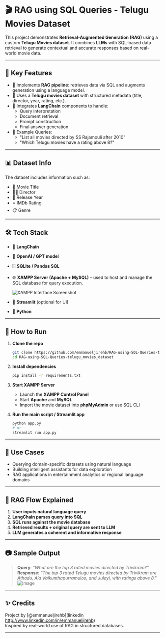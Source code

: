 
# 🎬 RAG using SQL Queries - Telugu Movies Dataset

This project demonstrates **Retrieval-Augmented Generation (RAG)** using a custom **Telugu Movies dataset**. It combines **LLMs** with SQL-based data retrieval to generate contextual and accurate responses based on real-world movie data.

---

## 📌 Key Features

- 🔎 Implements **RAG pipeline**: retrieves data via SQL and augments generation using a language model.
- 📂 Uses a **Telugu movies dataset** with structured metadata (title, director, year, rating, etc.).
- 🧠 Integrates **LangChain** components to handle:
  - Query interpretation
  - Document retrieval
  - Prompt construction
  - Final answer generation
- 🧪 Example Queries: 
  - "List all movies directed by SS Rajamouli after 2010"
  - "Which Telugu movies have a rating above 8?"

---

## 📊 Dataset Info

The dataset includes information such as:
- 🎥 Movie Title
- 👨‍💼 Director
- 📅 Release Year
- ⭐ IMDb Rating
- 📋 Genre

---

## 🛠️ Tech Stack

- 🧠 **LangChain**
- 🤖 **OpenAI / GPT model**
- 🗄️ **SQLite / Pandas SQL**
- 🌐 **XAMPP Server (Apache + MySQL)** – used to host and manage the SQL database for query execution.

  ![XAMPP Interface Screenshot](https://www.apachefriends.org/images/xampp-logo-ac950edf.svg)

- 🧪 **Streamlit** (optional for UI)
- 🐍 **Python**

---

## 🚀 How to Run

1. **Clone the repo**

   ```bash
   git clone https://github.com/emmanueljirehb/RAG-using-SQL-Queries-telugu_movies_dataset.git
   cd RAG-using-SQL-Queries-telugu_movies_dataset
   ```

2. **Install dependencies**

   ```bash
   pip install -r requirements.txt
   ```

3. **Start XAMPP Server**

   - Launch the **XAMPP Control Panel**
   - Start **Apache** and **MySQL**
   - Import the movie dataset into **phpMyAdmin** or use SQL CLI

4. **Run the main script / Streamlit app**

   ```bash
   python app.py
   # or
   streamlit run app.py
   ```

---

## 📌 Use Cases

- Querying domain-specific datasets using natural language
- Building intelligent assistants for data exploration
- RAG applications in entertainment analytics or regional language domains

---

## 🧠 RAG Flow Explained

1. **User inputs natural language query**
2. **LangChain parses query into SQL**
3. **SQL runs against the movie database**
4. **Retrieved results + original query are sent to LLM**
5. **LLM generates a coherent and informative response**

---

## 📷 Sample Output

> **Query**: _"What are the top 3 rated movies directed by Trivikram?"_  
> **Response**: _"The top 3 rated Telugu movies directed by Trivikram are Athadu, Ala Vaikunthapurramuloo, and Julayi, with ratings above 8."_  
![image](https://github.com/user-attachments/assets/0a883407-18de-4666-9420-8e852fd18f3b)


---

## ✨ Credits

Project by [@emmanueljirehb](linkedin http://www.linkedin.com/in/emmanueljirehb)  
Inspired by real-world use of RAG in structured databases.

---
